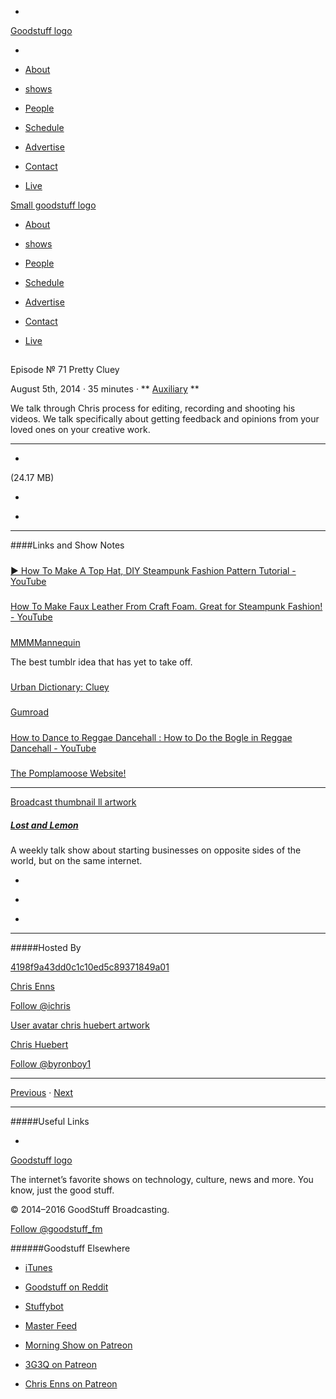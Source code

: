 

-
[Goodstuff logo](http://www.goodstuff.fm/)[](/assets/goodstuff_logo-17c1fe6f378352de5d7345f76152130b.svg)

-


-  [About](/about)

-  [shows](/shows)

-  [People](/people)

-  [Schedule](/schedule)

-  [Advertise](/advertise)

-  [Contact](/contact)

-  [Live](/live)


[Small goodstuff logo](http://www.goodstuff.fm/)[](/assets/small_goodstuff_logo-bf032e72b9ec41494f4d90905f1ad619.svg)


-  [About](/about)

-  [shows](/shows)

-  [People](/people)

-  [Schedule](/schedule)

-  [Advertise](/advertise)

-  [Contact](/contact)

-  [Live](/live)


##
Episode № 71
Pretty Cluey


August 5th, 2014
&middot;
35
minutes
&middot;
**
[Auxiliary](/auxiliary/18)
**


We talk through Chris process for editing, recording and shooting his videos. We talk specifically about getting feedback and opinions from your loved ones on your creative work.


------------------------------


-
[](https://podcasts-1.feedpress.co/10591/ll-71.mp3)(24.17 MB)

-
[](http://twitter.com/intent/tweet?text=Lost%20and%20Lemon%20%E2%84%96%2071%20on%20@goodstuff_fm%20-%20http://goodstuff.fm/ll/71)

-
[](http://www.facebook.com/sharer/sharer.php?u=http://goodstuff.fm/ll/71)


------------------------------


####Links and Show Notes

#####
[▶ How To Make A Top Hat, DIY Steampunk Fashion Pattern Tutorial - YouTube](https://www.youtube.com/watch?v=3WclYUYe6k4&feature=youtu.be)


#####
[How To Make Faux Leather From Craft Foam. Great for Steampunk Fashion! - YouTube](https://www.youtube.com/watch?v=45Lxy_2lDw4&feature=youtu.be)


#####
[MMMMannequin](http://mmmmannequin.tumblr.com/)


The best tumblr idea that has yet to take off.


#####
[Urban Dictionary: Cluey](http://www.urbandictionary.com/define.php?term=Cluey)


#####
[Gumroad](https://gumroad.com/)


#####
[How to Dance to Reggae Dancehall : How to Do the Bogle in Reggae Dancehall - YouTube](https://www.youtube.com/watch?v=Z22u34dimq4)


#####
[The Pomplamoose Website!](http://www.pomplamoose.com/)


------------------------------


[Broadcast thumbnail ll artwork](/ll)[](https://goodstuffs3.s3.amazonaws.com/uploads/broadcast/image/26/broadcast_thumbnail_ll_artwork.png)

##### [Lost and Lemon](/ll)


A weekly talk show about starting businesses on opposite sides of the world, but on the same internet.

-
[](https://itunes.apple.com/ca/podcast/lost-lemon-brothers-in-business/id467564174?mt=2)

-
[](http://feeds.goodstuff.fm/ll)

-
[](mailto:chris@goodstuff.fm?cc=sponsorship%40goodstuff.fm&subject=%5BGoodStuff%20FM%5D%20Sponsorship%20Inquiry%20for%20Lost%20and%20Lemon)


------------------------------


#####Hosted By


[4198f9a43dd0c1c10ed5c89371849a01](/people/chris-enns)[](http://gravatar.com/avatar/4198f9a43dd0c1c10ed5c89371849a01.png?s=300&r=pg)

[Chris Enns](/people/chris-enns)


[Follow @ichris](https://twitter.com/ichris)


[User avatar chris huebert artwork](/people/chris-huebert)[](https://goodstuffs3.s3.amazonaws.com/uploads/user/avatar/41/user_avatar_chris-huebert_artwork.png)

[Chris Huebert](/people/chris-huebert)


[Follow @byronboy1](https://twitter.com/byronboy1)


------------------------------


[Previous](/ll/70)
&middot;
[Next](/ll/72)


------------------------------


#####Useful Links

-
[](mailto:chris@goodstuff.fm?subject=%5BGoodstuff%20FM%5D%20Feedback%20for%20Lost%20and%20Lemon)


[Goodstuff logo](http://www.goodstuff.fm/)[](/assets/goodstuff_logo-17c1fe6f378352de5d7345f76152130b.svg)


The internet’s favorite shows on technology, culture, news and more. You know, just the good stuff.


&copy; 2014&ndash;2016 GoodStuff Broadcasting.

[Follow @goodstuff_fm](https://twitter.com/goodstufffm)


######Goodstuff Elsewhere

-  [iTunes](https://itunes.apple.com/us/artist/goodstuff-fm/id843385597?mt=2)

-  [Goodstuff on Reddit](https://www.reddit.com/r/Goodstuff_fm/)

-  [Stuffybot](http://stuffybot.goodstuff.fm)

-  [Master Feed](/master/feed)

-  [Morning Show on Patreon](https://www.patreon.com/morningshow)

-  [3G3Q on Patreon](https://www.patreon.com/3g3q)

-  [Chris Enns on Patreon](https://www.patreon.com/ichris)
